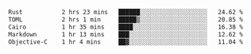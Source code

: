 <!--START_SECTION:waka-->

```txt
Rust           2 hrs 23 mins   ██████░░░░░░░░░░░░░░░░░░░   24.62 %
TOML           2 hrs 1 min     █████▒░░░░░░░░░░░░░░░░░░░   20.85 %
Cairo          1 hr 35 mins    ████░░░░░░░░░░░░░░░░░░░░░   16.38 %
Markdown       1 hr 13 mins    ███░░░░░░░░░░░░░░░░░░░░░░   12.62 %
Objective-C    1 hr 4 mins     ██▓░░░░░░░░░░░░░░░░░░░░░░   11.04 %
```

<!--END_SECTION:waka-->